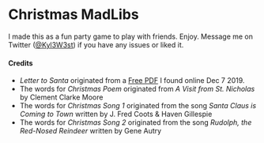# Christmas MadLibs

I made this as a fun party game to play with friends. Enjoy. Message me on Twitter ([@Kyl3W3st](https://twitter.com/Kyl3W3st)) if you have any issues or liked it.



#### Credits

- _Letter to Santa_ originated from a [Free PDF](https://www.happinessishomemade.net/christmas-mad-libs-printable/) I found online Dec 7 2019.
- The words for _Christmas Poem_ originated from _A Visit from St. Nicholas_ by Clement Clarke Moore
- The words for _Christmas Song 1_ originated from the song _Santa Claus is Coming to Town_ written by J. Fred Coots & Haven Gillespie
- The words for _Christmas Song 2_ originated from the song _Rudolph, the Red-Nosed Reindeer_ written by Gene Autry 